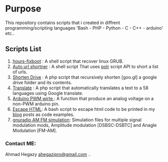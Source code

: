 # Purpose

This repository contains scripts that i created in diffrent programming/scripting languages 'Bash - PHP - Python - C - C++ - arduino' etc..

## Scripts List
1. [hours-fixboot](horus-fixboot) : A shell script that recover linux GRUB.
2. [Auto url shortner](auto-url-shortner.sh) : A shell script That uses [polr](http://github.com/cydrobolt/polr) script API to short a list of urls.
3. [Shorten Drive](shorten_drive.php) : A php script that recursively shorten [goo.gl] a google drive folder and its contents.
4. [Translate](translate.php) : A php script that automatically translates a text to a 58 languages using Google translate.
5. [Arduino PWM wirte ](pwmwrite.ion): A function that produce an analog voltage on a non-PWM arduino pin.
6. [Escape HTML](htmlEscape.sh): A bash script to escape html code to be printed in my [blog](https://ahegazy.github.io) posts as code examples.
7. [gnuradio AM FM simulation](gnuradio): Simulation files for multiple signal modulation mods, Amplitude modulation [DSBSC-DSBTC] <Coherent and Non Coherent Detection> and Anagle Modulation [FM-AM].

### Contact ME: 
Ahmad Hegazy <ahegazipro@gmail.com> ..
